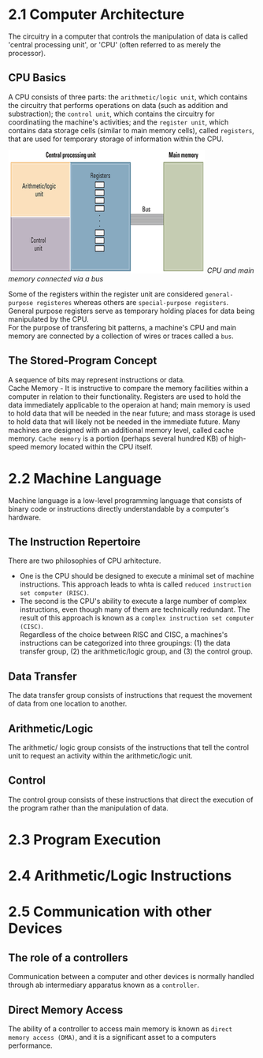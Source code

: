 # 2.1 Computer Architecture
The circuitry in a computer that controls the manipulation of data is called 'central processing unit', or 'CPU' (often referred to as merely the processor).

## CPU Basics
A CPU consists of three parts: the `arithmetic/logic unit`, which contains the circuitry that performs operations on data (such as addition and substraction); the `control unit`, which contains the circuitry for coordinatiing the machine's activities; and the `register unit`, which contains data storage cells (similar to main memory cells), called `registers`, that are used for temporary storage of information within the CPU.

<em><img src="./images/cpu.png" height="250" width="400"> CPU and main memory connected via a bus</em>

Some of the registers within the register unit are considered `general-purpose registeres` whereas others are `special-purpose registers`. <br>
General purpose registers serve as temporary holding places for data being manipulated by the CPU. <br>
For the purpose of transfering bit patterns, a machine's CPU and main memory are connected by a collection of wires or traces called a `bus`.

## The Stored-Program Concept
A sequence of bits may represent instructions or data.<br>
Cache Memory - It is instructive to compare the memory facilities within a computer in relation to their functionality. Registers are used to hold the data immediately applicable to the operaion at hand; main memory is used to hold data that will be needed in the near future; and mass storage is used to hold data that will likely not be needed in the immediate future. Many machines are designed with an additional memory level, called cache memory. `Cache memory` is a portion (perhaps several hundred KB) of high-speed memory located within the CPU itself.

# 2.2 Machine Language 
Machine language is a low-level programming language that consists of binary code or instructions directly understandable by a computer's hardware.

## The Instruction Repertoire 
There are two philosophies of CPU arhitecture.
- One is the CPU should be designed to execute a minimal set of machine instructions. This approach leads to whta is called `reduced instruction set computer (RISC)`.
- The second is the CPU's ability to execute a large number of complex instructions, even though many of them are technically redundant. The result of this approach is known as a `complex instruction set computer (CISC)`. <br>
Regardless of the choice between RISC and CISC, a machines's instructions can be categorized into three groupings: (1) the data transfer group, (2) the arithmetic/logic group, and (3) the control group.

## Data Transfer
The data transfer group consists of instructions that request the movement of data from one location to another.

## Arithmetic/Logic
The arithmetic/ logic group consists of the instructions that tell the control unit to request an activity within the arithmetic/logic unit.

## Control 
The control group consists of these instructions that direct the execution of the program rather than the manipulation of data.

# 2.3 Program Execution 

# 2.4 Arithmetic/Logic Instructions

# 2.5 Communication with other Devices

## The role of a controllers
Communication between a computer and other devices is normally handled through ab intermediary apparatus known as a `controller`.

## Direct Memory Access
The ability of a controller to access main memory is known as `direct memory access (DMA)`, and it is a significant asset to a computers performance.

